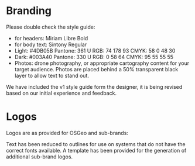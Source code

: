 # Branding

Please double check the style guide:

* for headers: Miriam Libre Bold
* for body text: Sintony Regular
* Light: #4DB05B Pantone: 361 U RGB: 74 178 93 CMYK: 58 0 48 30
* Dark: #003A40 Pantone: 330 U RGB: 0 58 64 CMYK: 95 55 55 55
* Photos: drone photography, or appropriate cartography content for your target audience. Photos are placed behind a 50% transparent black layer to allow text to stand out.

We have included the v1 style guide form the designer, it is being revised based on our initial experience and feedback.

# Logos

Logos are as provided for OSGeo and sub-brands:

Text has been reduced to outlines for use on systems that do not have the correct fonts available. A template has been provided for the generation of additional sub-brand logos.
